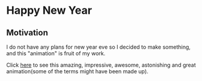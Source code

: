# Happy New Year


## Motivation
I do not have any plans for new year eve so I decided to make something, and this "animation" is fruit of my work.

Click [here](https://mb-dir.github.io/Happy_new_year/) to see this amazing, impressive, awesome, astonishing and great animation(some of the terms might have been made up).